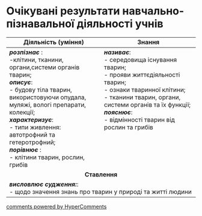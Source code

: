 <div id="hypercomments_widget" class="js-hypercomments-widget invisible"></div>

# Очікувані результати навчально-пізнавальної діяльності учнів

<table>
  <tr>
    <td width="50%" align="center"><b>Діяльність (уміння)</b></td>
    <td width="50%" align="center"><b>Знання</b></td>
  </tr>
<tbody>
  <tr>
<td width="50%" style="vertical-align:top !important;">
<b><i>розпізнає </i></b>:<br>
-клітини, тканини, органи,системи органів тварин;<br>
<i><b>описує</b></i>:<br>
- будову тіла тварин, використовуючи опудала, муляжі, вологі препарати, колекції;<br>
<b><i>характеризує</i></b>:<br>
- типи живлення: автотрофний та гетеротрофний;<br>
<b><i>порівнює </i></b>:<br>
- клітини тварин, рослин, грибів
</td>
<td width="50%" style="vertical-align:top !important;">
<b><i>називає</i></b>: <br>
- середовища існування тварин; <br>
- прояви життєдіяльності тварин;<br>
- ознаки тваринної клітини;<br>
- тканини тварин, органи, системи органів та їх функції;<br>
<b><i>пояснює</i></b>:<br>
- відмінності тварин від рослин та грибів<br>


</td>
  </tr>
    <tr>
<td align="center" colspan="2" width="100%" style="vertical-align:top !important;">
<b>Ставлення</b>
</td>
  </tr>
    <tr>
<td colspan="2" width="100%" style="vertical-align:top !important;">
<b><i> висловлює судження:</i></b>:<br>
- щодо значення знань про тварин у природі та житті людини

</td>
  </tr>
</table>

<div class="js-hypercomments-container">
<a href="http://hypercomments.com" class="hc-link" title="comments widget">comments powered by HyperComments</a>
</div>